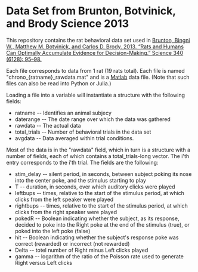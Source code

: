 # Data Set from Brunton, Botvinick, and Brody Science 2013

This repository contains the rat behavioral data set used in [Brunton, Bingni W., Matthew M. Botvinick, and Carlos D. Brody. 2013. “Rats and Humans Can Optimally Accumulate Evidence for Decision-Making.” Science 340 (6128): 95–98.](http://dx.doi.org/10.1126/science.1233912)

Each file corresponds to data from 1 rat (19 rats total). Each file is named "chrono\_{ratname}\_rawdata.mat" and is a [Matlab](https://www.mathworks.com/products/matlab.html) data file. (Note that such files can also be read into Python or Julia.)

Loading a file into a variable will instantiate a structure with the following fields:

* ratname -- Identifies an animal subjecy
* daterange -- The date range over which the data was gathered
* rawdata -- The actual data
* total_trials -- Number of behavioral trials in the data set
* avgdata -- Data averaged within trial conditions.

Most of the data is in the "rawdata" field, which in turn is a structure with a number of fields, each of which contains a total_trials-long vector. The i'th entry corresponds to the i'th trial. The fields are the following:

* stim_delay -- silent period, in seconds, between subject poking its nose into the center poke, and the stimulus starting to play
* T -- duration, in seconds, over which auditory clicks were played
* leftbups -- times, relative to the start of the stimulus period, at which clicks from the left speaker were played
* rightbups -- times, relative to the start of the stimulus period, at which clicks from the right speaker were played
* pokedR -- Boolean indicating whether the subject, as its response, decided to poke into the Right poke at the end of the stimulus (true), or poked into the left poke (false)
* hit -- Boolean indicating whether the subject's response poke was correct (rewarded) or incorrect (not rewarded)
* Delta -- totel number of Right minus Left clicks played
* gamma -- logarithm of the ratio of the Poisson rate used to generate Right versus Left clicks

